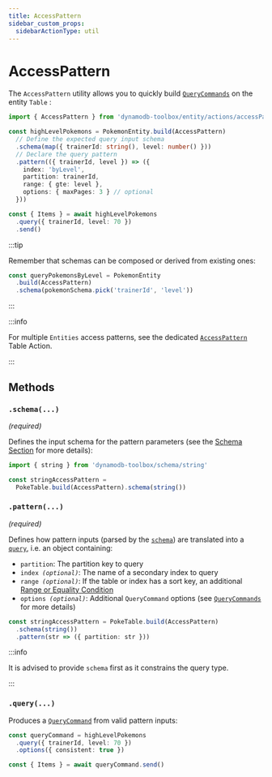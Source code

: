 ```yaml
---
title: AccessPattern
sidebar_custom_props:
  sidebarActionType: util
---
```


# AccessPattern

The `AccessPattern` utility allows you to quickly build [`QueryCommands`](../../../2-tables/2-actions/2-query/index.md) on the entity `Table` :

```ts
import { AccessPattern } from 'dynamodb-toolbox/entity/actions/accessPattern'

const highLevelPokemons = PokemonEntity.build(AccessPattern)
  // Define the expected query input schema
  .schema(map({ trainerId: string(), level: number() }))
  // Declare the query pattern
  .pattern(({ trainerId, level }) => ({
    index: 'byLevel',
    partition: trainerId,
    range: { gte: level },
    options: { maxPages: 3 } // optional
  }))

const { Items } = await highLevelPokemons
  .query({ trainerId, level: 70 })
  .send()
```

:::tip

Remember that schemas can be composed or derived from existing ones:

<!-- prettier-ignore -->
```ts
const queryPokemonsByLevel = PokemonEntity
  .build(AccessPattern)
  .schema(pokemonSchema.pick('trainerId', 'level'))
```

:::

:::info

For multiple `Entities` access patterns, see the dedicated [`AccessPattern`](../../../2-tables/2-actions/3-access-pattern/index.md) Table Action.

:::

## Methods

### `.schema(...)`

<p style={{ marginTop: '-15px' }}><i>(required)</i></p>

Defines the input schema for the pattern parameters (see the [Schema Section](../../../4-schemas/1-usage/index.md) for more details):

```ts
import { string } from 'dynamodb-toolbox/schema/string'

const stringAccessPattern =
  PokeTable.build(AccessPattern).schema(string())
```

### `.pattern(...)`

<p style={{ marginTop: '-15px' }}><i>(required)</i></p>

Defines how pattern inputs (parsed by the [`schema`](#schema)) are translated into a [`query`](../../../2-tables/2-actions/2-query/index.md#query), i.e. an object containing:

- `partition`: The partition key to query
- <code>index <i>(optional)</i></code>: The name of a secondary index to query
- <code>range <i>(optional)</i></code>: If the table or index has a sort key, an additional <a href="../../entities/actions/parse-condition#range-conditions">Range or Equality Condition</a>
- <code>options <i>(optional)</i></code>: Additional `QueryCommand` options (see [`QueryCommands`](../../../2-tables/2-actions/2-query/index.md#options) for more details)

```ts
const stringAccessPattern = PokeTable.build(AccessPattern)
  .schema(string())
  .pattern(str => ({ partition: str }))
```

:::info

It is advised to provide `schema` first as it constrains the query type.

:::

### `.query(...)`

Produces a [`QueryCommand`](../../../2-tables/2-actions/2-query/index.md) from valid pattern inputs:

```ts
const queryCommand = highLevelPokemons
  .query({ trainerId, level: 70 })
  .options({ consistent: true })

const { Items } = await queryCommand.send()
```
